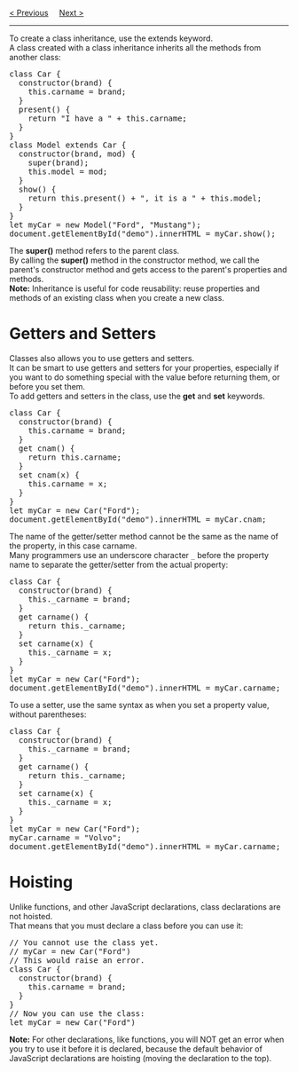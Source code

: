 <a href="/JS/Classes/Introduction.md">&lt; Previous</a>
&nbsp;&nbsp;&nbsp;
<a href="/JS/Classes/Static.md">Next &gt;</a>
<hr>
To create a class inheritance, use the extends keyword.
<br>
A class created with a class inheritance inherits all the methods from another class:
<pre>
class Car {
  constructor(brand) {
    this.carname = brand;
  }
  present() {
    return "I have a " + this.carname;
  }
}
class Model extends Car {
  constructor(brand, mod) {
    super(brand);
    this.model = mod;
  }
  show() {
    return this.present() + ", it is a " + this.model;
  }
}
let myCar = new Model("Ford", "Mustang");
document.getElementById("demo").innerHTML = myCar.show();
</pre>
The <b>super()</b> method refers to the parent class.
<br>
By calling the <b>super()</b> method in the constructor method, we call the parent's constructor method and gets access to the parent's properties and methods.
<br>
<b>Note:</b> Inheritance is useful for code reusability: reuse properties and methods of an existing class when you create a new class.
<h1>Getters and Setters</h1>
Classes also allows you to use getters and setters.
<br>
It can be smart to use getters and setters for your properties, especially if you want to do something special with the value before returning them, or before you set them.
<br>
To add getters and setters in the class, use the <b>get</b> and <b>set</b> keywords.
<pre>
class Car {
  constructor(brand) {
    this.carname = brand;
  }
  get cnam() {
    return this.carname;
  }
  set cnam(x) {
    this.carname = x;
  }
}
let myCar = new Car("Ford");
document.getElementById("demo").innerHTML = myCar.cnam;
</pre>
The name of the getter/setter method cannot be the same as the name of the property, in this case carname.
<br>
Many programmers use an underscore character <code>_</code> before the property name to separate the getter/setter from the actual property:
<pre>
class Car {
  constructor(brand) {
    this._carname = brand;
  }
  get carname() {
    return this._carname;
  }
  set carname(x) {
    this._carname = x;
  }
}
let myCar = new Car("Ford");
document.getElementById("demo").innerHTML = myCar.carname;
</pre>
To use a setter, use the same syntax as when you set a property value, without parentheses:
<pre>
class Car {
  constructor(brand) {
    this._carname = brand;
  }
  get carname() {
    return this._carname;
  }
  set carname(x) {
    this._carname = x;
  }
}
let myCar = new Car("Ford");
myCar.carname = "Volvo";
document.getElementById("demo").innerHTML = myCar.carname;
</pre>
<h1>Hoisting</h1>
Unlike functions, and other JavaScript declarations, class declarations are not hoisted.
<br>
That means that you must declare a class before you can use it:
<pre>
// You cannot use the class yet.
// myCar = new Car("Ford")
// This would raise an error.
class Car {
  constructor(brand) {
    this.carname = brand;
  }
}
// Now you can use the class:
let myCar = new Car("Ford")
</pre>
<b>Note:</b> For other declarations, like functions, you will NOT get an error when you try to use it before it is declared, because the default behavior of JavaScript declarations are hoisting (moving the declaration to the top).
